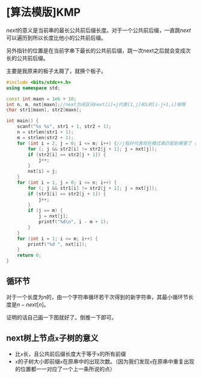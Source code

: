 # [算法模版]KMP

$next$的意义是当前串的最长公共前后缀长度。对于一个公共前后缀，一直跳$next$可以遍历到所以长度比他小的公共前后缀。

另外指针的位置是在当前字串下最长的公共前后缀，跳一次next之后就会变成次长的公共前后缀。

主要是我原来的板子太屑了，就换个板子。

```cpp
#include <bits/stdc++.h>
using namespace std;

const int maxn = 1e6 + 10;
int n, m, nxt[maxn];//next为闭区间next[i]=j代表[1,j]和i的[i-j+1,i]相等
char str1[maxn], str2[maxn];

int main() {
    scanf("%s %s", str1 + 1, str2 + 1);
    n = strlen(str1 + 1);
    m = strlen(str2 + 1);
    for (int i = 2, j = 0; i <= m; i++) {//j指针代表现在模式串匹配到哪里了（初始为0，指已匹配到的模式串为空）
        for (; j && str2[i] != str2[j + 1]; j = nxt[j]);
        if (str2[i] == str2[j + 1]) {
            j++;
        }
        nxt[i] = j;
    }
    for (int i = 1, j = 0; i <= n; i++) {
        for (; j && str1[i] != str2[j + 1]; j = nxt[j]);
        if (str1[i] == str2[j + 1]) {
            j++;
        }
        if (j == m) {
            j = nxt[j];
            printf("%d\n", i - m + 1);
        }
    }
    for (int i = 1; i <= m; i++) {
        printf("%d ", nxt[i]);
    }
    return 0;
}
```

## 循环节

对于一个长度为$n$的，由一个字符串循环若干次得到的新字符串，其最小循环节长度是$n-next[n]$。

证明的话自己画一下图就好了。倒推一下即可。

## **next树上节点`x`子树的意义**

- 比`x`长，且公共前后缀长度大于等于`x`的所有前缀
- `x`的子树大小即前缀`x`在原串中的出现次数。（因为我们发现`x`在原串中重复出现的位置都一一对应了一个上一条所说的点）

